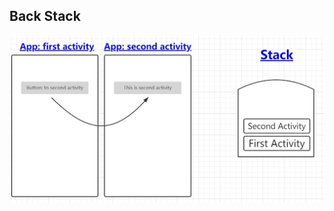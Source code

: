 ## Back Stack
<p align="center">
<img src="https://github.com/Jianmin0105/images/blob/master/backStack.JPG" weight="30%" height="30%"/>
</p>

